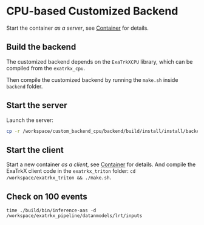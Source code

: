 # CPU-based Customized Backend

Start the container *as a server*, see [Container](../README.md#container) for details.

## Build the backend
The customized backend depends on the `ExaTrkXCPU` library, which can be compiled from the `exatrkx_cpu`.

Then compile the customized backend by running the `make.sh` inside `backend` folder.

## Start the server

Launch the server:
```bash
cp -r /workspace/custom_backend_cpu/backend/build/install/install/backends/exatrkxcpu /opt/tritonserver/backends && tritonserver --model-repository=/workspace/custom_backend_cpu/model_repo --log-verbose=4
```

## Start the client
Start a new container *as a client*, see [Container](../README.md#container) for details. And compile the ExaTrkX client code in the `exatrkx_triton` folder: 
`cd /workspace/exatrkx_triton && ./make.sh`.

## Check on 100 events
```bash!
time ./build/bin/inference-aas -d /workspace/exatrkx_pipeline/datanmodels/lrt/inputs
```
